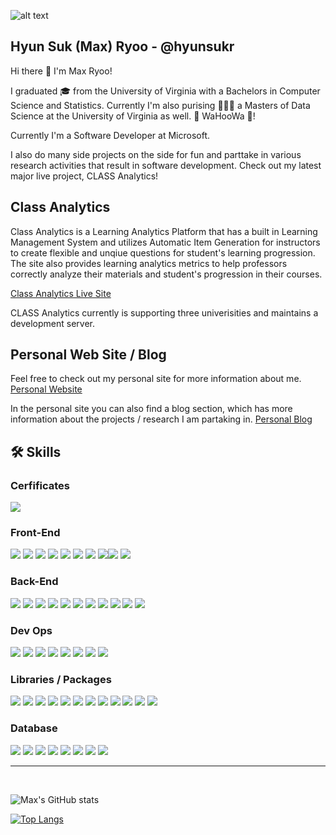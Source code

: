 ![alt text](/assets/banner.png)


## Hyun Suk (Max) Ryoo - @hyunsukr

Hi there 👋 I'm Max Ryoo! 

I graduated 🎓 from the University of Virginia with a Bachelors in Computer Science and Statistics. Currently I'm also purising 🧑🏼‍🎓 a Masters of Data Science at the University of Virginia as well.  🔶 WaHooWa 🔷!

Currently I'm a Software Developer at Microsoft. 

I also do many side projects on the side for fun and parttake in various research activities that result in software development. Check out my latest major live project, CLASS Analytics!


## Class Analytics

Class Analytics is a Learning Analytics Platform that has a built in Learning Management System and utilizes Automatic Item Generation for instructors to create flexible and unqiue questions for student's learning progression. The site also provides learning analytics metrics to help professors correctly analyze their materials and student's progression in their courses.

[Class Analytics Live Site](https://class-analytics.com/home)

CLASS Analytics currently is supporting three univerisities and maintains a development server. 


## Personal Web Site / Blog
Feel free to check out my personal site for more information about me. [Personal Website](https://hyunsuk-ryoo.com/)

In the personal site you can also find a blog section, which has more information about the projects / research I am partaking in. [Personal Blog](https://hyunsuk-ryoo.com/blog/main)



## 🛠️ Skills 
### Cerfificates
![](https://img.shields.io/static/v1?message=AWS%20Solutions%20Architect%20Associate%20-%20SAA-CO2&logo=amazon-aws&labelColor=5c5c5c&color=2bbc8a&logoColor=white&label=%20)

### Front-End
![](https://img.shields.io/static/v1?message=Angular&logo=Angular&labelColor=5c5c5c&color=2bbc8a&logoColor=white&label=%20) ![](https://img.shields.io/static/v1?message=React&logo=React&labelColor=5c5c5c&color=2bbc8a&logoColor=white&label=%20) ![](https://img.shields.io/static/v1?message=Javascript&logo=javascript&labelColor=5c5c5c&color=2bbc8a&logoColor=white&label=%20) ![](https://img.shields.io/static/v1?message=Node%20JS%20/%20Express%20JS&logo=node.js&labelColor=5c5c5c&color=2bbc8a&logoColor=white&label=%20) ![](https://img.shields.io/static/v1?message=Spring&logo=spring&labelColor=5c5c5c&color=2bbc8a&logoColor=white&label=%20) ![](https://img.shields.io/static/v1?message=Ionic&logo=angular&labelColor=5c5c5c&color=2bbc8a&logoColor=white&label=%20) ![](https://img.shields.io/static/v1?message=Flask&logo=flask&labelColor=5c5c5c&color=2bbc8a&logoColor=white&label=%20) ![](https://img.shields.io/static/v1?message=HTML&logo=html5&labelColor=5c5c5c&color=2bbc8a&logoColor=white&label=%20)![](https://img.shields.io/static/v1?message=CSS&logo=css3&labelColor=5c5c5c&color=2bbc8a&logoColor=white&label=%20) ![](https://img.shields.io/static/v1?message=Typescript&logo=typescript&labelColor=5c5c5c&color=2bbc8a&logoColor=white&label=%20)

### Back-End
![](https://img.shields.io/static/v1?message=Scala&logo=scala&labelColor=5c5c5c&color=2bbc8a&logoColor=white&label=%20)
![](https://img.shields.io/static/v1?message=Python&logo=python&labelColor=5c5c5c&color=2bbc8a&logoColor=white&label=%20)
![](https://img.shields.io/static/v1?message=Java&logo=java&labelColor=5c5c5c&color=2bbc8a&logoColor=white&label=%20)
![](https://img.shields.io/static/v1?message=R&logo=r&labelColor=5c5c5c&color=2bbc8a&logoColor=white&label=%20)
![](https://img.shields.io/static/v1?message=c%2B%2B&logo=c%2B%2B&labelColor=5c5c5c&color=2bbc8a&logoColor=white&label=%20)
![](https://img.shields.io/static/v1?message=SQL&logo=postgresql&labelColor=5c5c5c&color=2bbc8a&logoColor=white&label=%20)
![](https://img.shields.io/static/v1?message=PHP&logo=php&labelColor=5c5c5c&color=2bbc8a&logoColor=white&label=%20)
![](https://img.shields.io/static/v1?message=Javascript&logo=javascript&labelColor=5c5c5c&color=2bbc8a&logoColor=white&label=%20)
![](https://img.shields.io/static/v1?message=AWS&logo=amazon-aws&labelColor=5c5c5c&color=2bbc8a&logoColor=white&label=%20)
![](https://img.shields.io/static/v1?message=Gremlin&color=grey&logoColor=white&label=%20)
![](https://img.shields.io/static/v1?message=ColdFusion&color=grey&logoColor=white&label=%20)


### Dev Ops
![](https://img.shields.io/static/v1?message=Docker&logo=Docker&labelColor=5c5c5c&color=2bbc8a&logoColor=white&label=%20)
![](https://img.shields.io/static/v1?message=EC2&color=grey&logoColor=white&label=%20)
![](https://img.shields.io/static/v1?message=ECS&color=grey&logoColor=white&label=%20)
![](https://img.shields.io/static/v1?message=CloudFront&color=grey&logoColor=white&label=%20)
![](https://img.shields.io/static/v1?message=S3&color=grey&logoColor=white&label=%20)
![](https://img.shields.io/static/v1?message=Lambda&color=grey&logoColor=white&label=%20)
![](https://img.shields.io/static/v1?message=Route53&color=grey&logoColor=white&label=%20)
![](https://img.shields.io/static/v1?message=IAM&color=grey&logoColor=white&label=%20)

### Libraries / Packages
![](https://img.shields.io/static/v1?message=Spark&color=grey&logoColor=white&label=%20)
![](https://img.shields.io/static/v1?message=Hadoop&color=grey&logoColor=white&label=%20)
![](https://img.shields.io/static/v1?message=PySpark&color=grey&logoColor=white&label=%20)
![](https://img.shields.io/static/v1?message=Scikit-learn&color=grey&logoColor=white&label=%20)
![](https://img.shields.io/static/v1?message=TensorFlow&color=grey&logoColor=white&label=%20)
![](https://img.shields.io/static/v1?message=Keras&color=grey&logoColor=white&label=%20)
![](https://img.shields.io/static/v1?message=Tidyverse&color=grey&logoColor=white&label=%20)
![](https://img.shields.io/static/v1?message=Numpy/Pandas&color=grey&logoColor=white&label=%20)
![](https://img.shields.io/static/v1?message=npm&color=grey&logoColor=white&label=%20)
![](https://img.shields.io/static/v1?message=Maven&color=grey&logoColor=white&label=%20)
![](https://img.shields.io/static/v1?message=Tableau&color=grey&logoColor=white&label=%20)
![](https://img.shields.io/static/v1?message=SAS&color=grey&logoColor=white&label=%20)

### Database
![](https://img.shields.io/static/v1?message=Neptune&color=grey&logoColor=white&label=%20)
![](https://img.shields.io/static/v1?message=DyanmoDB&color=grey&logoColor=white&label=%20)
![](https://img.shields.io/static/v1?message=PostgreSQL&logo=postgresql&labelColor=5c5c5c&color=2bbc8a&logoColor=white&label=%20)
![](https://img.shields.io/static/v1?message=MongoDB&logo=mongodb&labelColor=5c5c5c&color=2bbc8a&logoColor=white&label=%20)
![](https://img.shields.io/static/v1?message=Microsoft%20SQL%20Server&logo=microsoft-sql-server&labelColor=5c5c5c&color=2bbc8a&logoColor=white&label=%20)
![](https://img.shields.io/static/v1?message=MySQL&logo=mysql&labelColor=5c5c5c&color=2bbc8a&logoColor=white&label=%20)
![](https://img.shields.io/static/v1?message=SQLite&logo=sqlite&labelColor=5c5c5c&color=2bbc8a&logoColor=white&label=%20)
![](https://img.shields.io/static/v1?message=Oracle&color=grey&logoColor=white&label=%20)

---
<br>

![Max's GitHub stats](https://github-readme-stats-hy9whvnro-hyunsukr.vercel.app/api?username=hyunsukr&theme=dark&show_icons=true&count_private=true)


[![Top Langs](https://github-readme-stats-hy9whvnro-hyunsukr.vercel.app/api/top-langs/?username=hyunsukr&layout=compact&theme=dark&langs_count=10)](https://github.com/hyunsukr/github-readme-stats)

